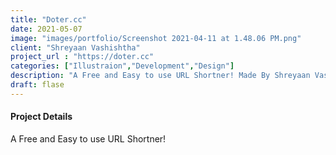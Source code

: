 ```yaml
---
title: "Doter.cc"
date: 2021-05-07
image: "images/portfolio/Screenshot 2021-04-11 at 1.48.06 PM.png"
client: "Shreyaan Vashishtha"
project_url : "https://doter.cc"
categories: ["Illustraion","Development","Design"]
description: "A Free and Easy to use URL Shortner! Made By Shreyaan Vashishtha ⚠️ RETIRED ⚠️"
draft: flase
---
```


#### Project Details
A Free and Easy to use URL Shortner!
